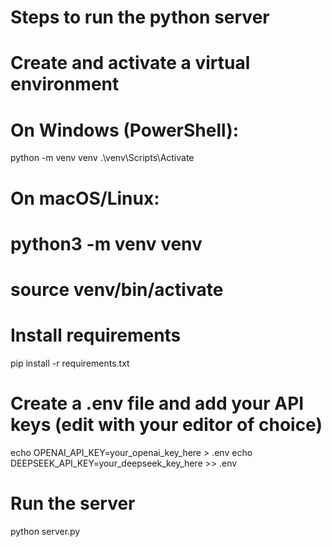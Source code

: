 # Steps to run the python server 

# Create and activate a virtual environment
# On Windows (PowerShell):
python -m venv venv
.\venv\Scripts\Activate

# On macOS/Linux:
# python3 -m venv venv
# source venv/bin/activate

# Install requirements
pip install -r requirements.txt

# Create a .env file and add your API keys (edit with your editor of choice)
echo OPENAI_API_KEY=your_openai_key_here > .env
echo DEEPSEEK_API_KEY=your_deepseek_key_here >> .env

# Run the server
python server.py
